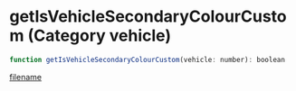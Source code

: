 # getIsVehicleSecondaryColourCustom (Category vehicle)

```js
function getIsVehicleSecondaryColourCustom(vehicle: number): boolean
```

[filename](getIsVehicleSecondaryColourCustom_m.md ':include')